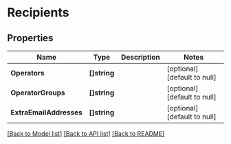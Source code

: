 # Recipients

## Properties
Name | Type | Description | Notes
------------ | ------------- | ------------- | -------------
**Operators** | **[]string** |  | [optional] [default to null]
**OperatorGroups** | **[]string** |  | [optional] [default to null]
**ExtraEmailAddresses** | **[]string** |  | [optional] [default to null]

[[Back to Model list]](../README.md#documentation-for-models) [[Back to API list]](../README.md#documentation-for-api-endpoints) [[Back to README]](../README.md)


